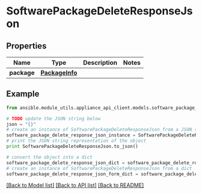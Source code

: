 # SoftwarePackageDeleteResponseJson


## Properties
Name | Type | Description | Notes
------------ | ------------- | ------------- | -------------
**package** | [**PackageInfo**](PackageInfo.md) |  | 

## Example

```python
from ansible.module_utils.appliance_api_client.models.software_package_delete_response_json import SoftwarePackageDeleteResponseJson

# TODO update the JSON string below
json = "{}"
# create an instance of SoftwarePackageDeleteResponseJson from a JSON string
software_package_delete_response_json_instance = SoftwarePackageDeleteResponseJson.from_json(json)
# print the JSON string representation of the object
print SoftwarePackageDeleteResponseJson.to_json()

# convert the object into a dict
software_package_delete_response_json_dict = software_package_delete_response_json_instance.to_dict()
# create an instance of SoftwarePackageDeleteResponseJson from a dict
software_package_delete_response_json_form_dict = software_package_delete_response_json.from_dict(software_package_delete_response_json_dict)
```
[[Back to Model list]](../README.md#documentation-for-models) [[Back to API list]](../README.md#documentation-for-api-endpoints) [[Back to README]](../README.md)


